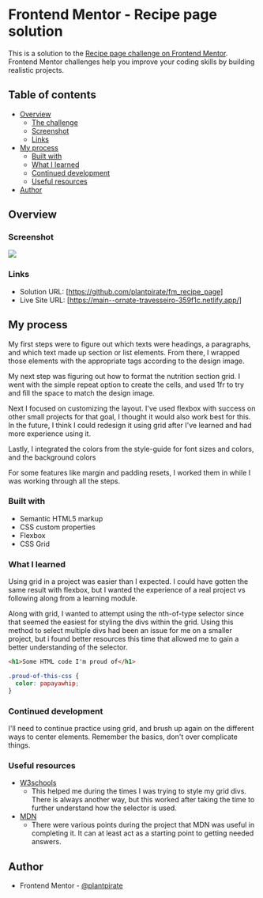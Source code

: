 # Frontend Mentor - Recipe page solution

This is a solution to the [Recipe page challenge on Frontend Mentor](https://www.frontendmentor.io/challenges/recipe-page-KiTsR8QQKm). Frontend Mentor challenges help you improve your coding skills by building realistic projects. 

## Table of contents

- [Overview](#overview)
  - [The challenge](#the-challenge)
  - [Screenshot](#screenshot)
  - [Links](#links)
- [My process](#my-process)
  - [Built with](#built-with)
  - [What I learned](#what-i-learned)
  - [Continued development](#continued-development)
  - [Useful resources](#useful-resources)
- [Author](#author)


## Overview

### Screenshot

![](/screenshot.jpeg)


### Links

- Solution URL: [https://github.com/plantpirate/fm_recipe_page]
- Live Site URL: [https://main--ornate-travesseiro-359f1c.netlify.app/]

## My process
My first steps were to figure out which texts were headings, a paragraphs, and which text made up section or list elements. From there, I wrapped those elements with the appropriate tags according to the design image. 

My next step was figuring out how to format the nutrition section  grid. I went with the simple repeat option to create the cells, and used 1fr to try and fill the space to match the design image. 

Next I focused on customizing the layout. I've used flexbox with success on other small projects for that goal, I thought it would also work best for this. In the future, I think I could redesign it using grid after I've learned and had more experience using it. 

Lastly, I integrated the colors from the style-guide for font sizes and colors, and the background colors

For some features like margin and padding resets, I worked them in while I was working through all the steps. 

### Built with

- Semantic HTML5 markup
- CSS custom properties
- Flexbox
- CSS Grid


### What I learned
Using grid in a project was easier than I expected. I could have gotten the same result with flexbox, but I wanted the experience of a real project vs following along from a learning module. 

Along with grid, I wanted to attempt using the nth-of-type selector since that seemed the easiest for styling the divs within the grid. 
Using this method to select multiple divs had been an issue for me on a smaller project, but i found better resources this time that allowed me to gain a better understanding of the selector.  


```html
<h1>Some HTML code I'm proud of</h1>
```
```css
.proud-of-this-css {
  color: papayawhip;
}
```


### Continued development

I'll need to continue practice using grid, and brush up again on the different ways to center elements.
Remember the basics, don't over complicate things.

### Useful resources

- [W3schools](https://www.w3schools.com/cssref/sel_nth-of-type.php)
  - This helped me during the times I was trying to style my grid divs. There is always another way, but this worked after taking the time to further understand how the selector is used.
- [MDN](https://developer.mozilla.org/en-US/) 
  - There were various points during the project that MDN was useful in completing it. It can at least act as a starting point to getting needed answers. 

## Author

- Frontend Mentor - [@plantpirate](https://www.frontendmentor.io/profile/plantpirate)

